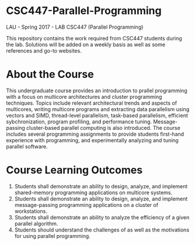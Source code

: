 # CSC447-Parallel-Programming
LAU - Spring 2017 - LAB CSC447 (Parallel Programming)

This repository contains the work required from CSC447 students during the lab. 
Solutions will be added on a weekly basis as well as some references and go-to websites.

# About the Course

This undergraduate course provides an introduction to prallel programming with a focus on multicore architectures and cluster programming techniques. 
Topics include relevant architectural trends and aspects of multicores, writing multicore programs and extracting data parallelism using vectors and SIMD, thread-level parallelism, task-based parallelism, efficient sybchronization, program profiling, and performance tuning. Message-passing cluster-based parallel computing is also introduced. 
The course includes several programming assignments to provide students first-hand experience with programming, and experimentally analyzing and tuning parallel software.

#  Course Learning Outcomes
1)	Students shall demonstrate an ability to design, analyze, and implement shared-memory programming applications on multicore systems.
2)	Students shall demonstrate an ability to design, analyze, and implement message-passing programming applications on a cluster of workstations.
3)	Students shall demonstrate an ability to analyze the efficiency of a given parallel algorithm.
4)	Students should understand the challenges of as well as the motivations for using parallel programming.
